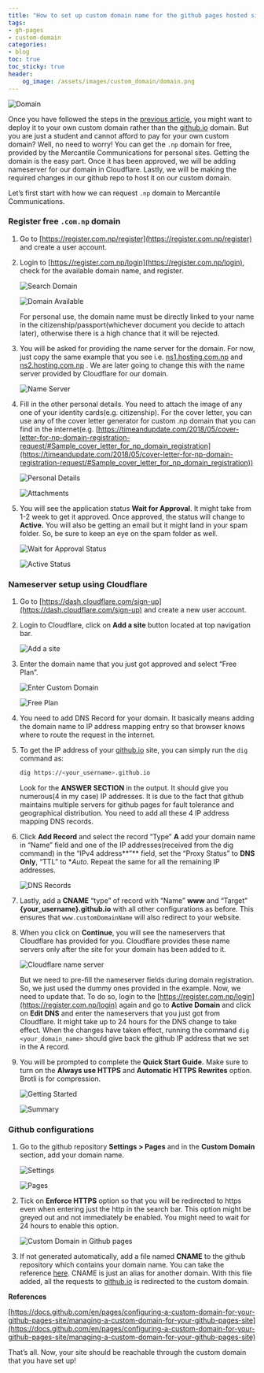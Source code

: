 ```yaml
---
title: "How to set up custom domain name for the github pages hosted site"
tags:
- gh-pages
- custom-domain
categories:
- blog
toc: true
toc_sticky: true
header:
    og_image: /assets/images/custom_domain/domain.png
---
```

![Domain](/assets/images/custom_domain/domain.png)

Once you have followed the steps in the [previous article](https://maharjanurmila.com.np/blog/set-up-blog-site/), you might want to deploy it to your own custom domain rather than the [github.io](http://github.io) domain. But you are just a student and cannot afford to pay for your own custom domain? Well, no need to worry! You can get the `.np` domain for free, provided by the Mercantile Communications for personal sites. Getting the domain is the easy part. Once it has been approved, we will be adding nameserver for our domain in Cloudflare. Lastly, we will be making the required changes in our github repo to host it on our custom domain.

Let’s first start with how we can request `.np` domain to Mercantile Communications.

### Register free `.com.np` domain

1. Go to [https://register.com.np/register](https://register.com.np/register) and create a user account.
2. Login to [https://register.com.np/login](https://register.com.np/login), check for the available domain name, and register. 
    
    ![Search Domain](/assets/images/custom_domain/Untitled.png)
    
    ![Domain Available](/assets/images/custom_domain/Untitled%201.png)
    
    For personal use, the domain name must be directly linked to your name in the citizenship/passport(whichever document you decide to attach later), otherwise there is a high chance that it will be rejected.
    
3. You will be asked for providing the name server for the domain. For now, just copy the same example that you see i.e. [ns1.hosting.com.np](http://ns1.hosting.com.np) and [ns2.hosting.com.np](http://ns2.hosting.com.np) . We are later going to change this with the name server provided by Cloudflare for our domain.
    
    ![Name Server](/assets/images/custom_domain/Untitled%202.png)
    
4. Fill in the other personal details. You need to attach the image of any one of your identity cards(e.g. citizenship). For the cover letter, you can use any of the cover letter generator for custom .np domain that you can find in the internet(e.g. [https://timeandupdate.com/2018/05/cover-letter-for-np-domain-registration-request/#Sample_cover_letter_for_np_domain_registration](https://timeandupdate.com/2018/05/cover-letter-for-np-domain-registration-request/#Sample_cover_letter_for_np_domain_registration))
    
    ![Personal Details](/assets/images/custom_domain/Untitled%203.png)
    
    ![Attachments](/assets/images/custom_domain/Untitled%204.png)
    
5. You will see the application status **Wait for Approval**. It might take from 1-2 week to get it approved. Once approved, the status will change to **Active.** You will also be getting an email but it might land in your spam folder. So, be sure to keep an eye on the spam folder as well.
    
    ![Wait for Approval Status](/assets/images/custom_domain/Untitled%205.png)
    
    ![Active Status](/assets/images/custom_domain/Untitled%206.png)
    

### Nameserver setup using Cloudflare

1. Go to [https://dash.cloudflare.com/sign-up](https://dash.cloudflare.com/sign-up) and create a new user account.
2. Login to Cloudflare, click on **Add a site** button located at top navigation bar.
    
    ![Add a site](/assets/images/custom_domain/Untitled%207.png)
    
3. Enter the domain name that you just got approved and select “Free Plan”.
    
    ![Enter Custom Domain](/assets/images/custom_domain/Untitled%208.png)
    
    ![Free Plan](/assets/images/custom_domain/Untitled%209.png)
    
4. You need to add DNS Record for your domain. It basically means adding the domain name to IP address mapping entry so that browser knows where to route the request in the internet.
5. To get the IP address of your [github.io](http://github.io) site, you can simply run the `dig` command as:
    
    ```bash
    dig https://<your_username>.github.io
    ```
    
    Look for the **ANSWER SECTION** in the output. It should give you numerous(4 in my case) IP addresses. It is due to the fact that github maintains multiple servers for github pages for fault tolerance and geographical distribution. You need to add all these 4 IP address mapping DNS records.
    
6. Click **Add Record** and select the record “Type” **A** add your domain name in “Name” field and one of the IP addresses(received from the dig command) in the “IPv4 address**”** field, set the “Proxy Status” to **DNS Only**, “TTL” to **Auto*. Repeat the same for all the remaining IP addresses. 
    
    ![DNS Records](/assets/images/custom_domain/Untitled%2010.png)
    
7. Lastly, add a **CNAME** “type” of record with “Name” **www** and “Target” **{your_username}.github.io** with all other configurations as before. This ensures that `www.customDomainName` will also redirect to your website.
8. When you click on **Continue**, you will see the nameservers that Cloudflare has provided for you. Cloudflare provides these name servers only after the site for your domain has been added to it. 
    
    ![Cloudflare name server](/assets/images/custom_domain/Untitled%2011.png)
    
    But we need to pre-fill the nameserver fields during domain registration. So, we just used the dummy ones provided in the example. Now, we need to update that. To do so, login to the [https://register.com.np/login](https://register.com.np/login) again and go to **Active Domain** and click on **Edit DNS** and enter the nameservers that you just got from Cloudflare. It might take up to 24 hours for the DNS change to take effect. When the changes have taken effect, running the command `dig <your_domain_name>` should give back the github IP address that we set in the A record.
    
9. You will be prompted to complete the **Quick Start Guide.** Make sure to turn on the **Always use HTTPS** and **Automatic HTTPS Rewrites** option. Brotli is for compression.
    
    ![Getting Started](/assets/images/custom_domain/Untitled%2012.png)
    
    ![Summary](/assets/images/custom_domain/Untitled%2013.png)
    

### Github configurations

1. Go to the github repository **Settings > Pages** and in the **Custom Domain** section, add your domain name. 
    
    ![Settings](/assets/images/custom_domain/Untitled%2014.png)
    
    ![Pages](/assets/images/custom_domain/Untitled%2015.png)
    
2. Tick on **Enforce HTTPS** option so that you will be redirected to https even when entering just the http in the search bar. This option might be greyed out and not immediately be enabled. You might need to wait for 24 hours to enable this option.
    
    ![Custom Domain in Github pages](/assets/images/custom_domain/Untitled%2016.png)
    
3. If not generated automatically, add a file named **CNAME** to the github repository which contains your domain name. You can take the reference [here](https://github.com/Urmila-m/my-blog/blob/gh-pages/CNAME). CNAME is just an alias for another domain. With this file added, all the requests to [github.io](http://github.io) is redirected to the custom domain. 

**References**

[https://docs.github.com/en/pages/configuring-a-custom-domain-for-your-github-pages-site/managing-a-custom-domain-for-your-github-pages-site](https://docs.github.com/en/pages/configuring-a-custom-domain-for-your-github-pages-site/managing-a-custom-domain-for-your-github-pages-site)

That’s all. Now, your site should be reachable through the custom domain that you have set up!
